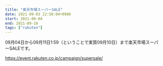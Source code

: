 ```yaml
---
title: "楽天市場スーパーSALE"
date: 2021-09-03 22:58:04+0900
start: 2021-09-04
end: 2021-09-10
tags: ["rakuten"]
---
```


09月04日から09月11日1:59（ということで実質09月10日）まで楽天市場スーパーSALEです。

https://event.rakuten.co.jp/campaign/supersale/

